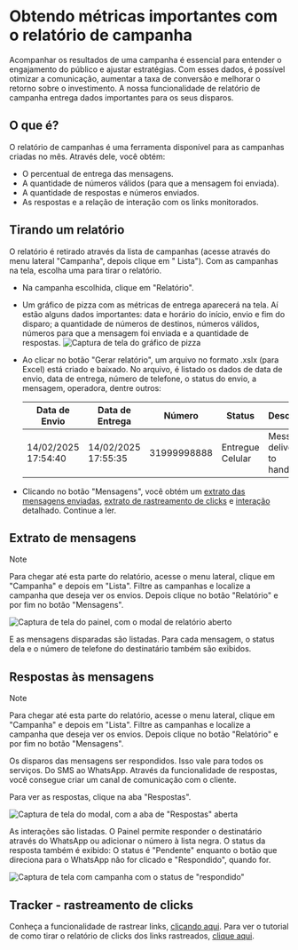 <script setup>
  import NoteComponent from './components/Note.md';
  import AsideArticle from "./components/AsideArticle.vue";
</script>

<div style="margin-bottom: 2rem">
  <NoteComponent/>
</div>

# Obtendo métricas importantes com o relatório de campanha

<AsideArticle/>

Acompanhar os resultados de uma campanha é essencial para entender o engajamento do público e ajustar estratégias. Com
esses dados, é possível otimizar a comunicação, aumentar a taxa de conversão e melhorar o retorno sobre o investimento.
A nossa funcionalidade de relatório de campanha entrega dados importantes para os seus disparos.

## O que é?

O relatório de campanhas é uma ferramenta disponível para as campanhas criadas no mês. Através dele, você obtém:

- O percentual de entrega das mensagens.
- A quantidade de números válidos (para que a mensagem foi enviada).
- A quantidade de respostas e números enviados.
- As respostas e a relação de interação com os links monitorados.

## Tirando um relatório

O relatório é retirado através da lista de campanhas (acesse através do menu lateral "Campanha", depois clique em "
Lista"). Com as campanhas na tela, escolha uma para tirar o relatório.

- Na campanha escolhida, clique em "Relatório".
- Um gráfico de pizza com as métricas de entrega aparecerá na tela. Aí estão alguns dados importantes: data e horário do
  início, envio e fim do disparo; a quantidade de números de destinos, números válidos, números para que a mensagem foi
  enviada e a quantidade de respostas.
  ![Captura de tela do gráfico de pizza](/img/tutorial/pizza-data.png)
- Ao clicar no botão "Gerar relatório", um arquivo no formato .xslx (para Excel) está criado e baixado. No arquivo, é
  listado os dados de data de envio, data de entrega, número de telefone, o status do envio, a mensagem, operadora,
  dentre outros:

  | Data de Envio       | Data de Entrega     | Número      | Status           | Descrição                    | Mensagem                                  | Operadora | Tipo  |
  |---------------------|---------------------|-------------|------------------|------------------------------|-------------------------------------------|-----------|-------|
  | 14/02/2025 17:54:40 | 14/02/2025 17:55:35 | 31999998888 | Entregue Celular | Message delivered to handset | Mensagem... <https://allcancesms.com.br/> | VIVO      | Móvel |

- Clicando no botão "Mensagens", você obtém um [extrato das mensagens enviadas](#extrato-de-mensagens), [extrato de rastreamento de clicks](#tracker-rastreamento-de-clicks) e [interação](#respostas-as-mensagens) detalhado. Continue a ler.

## Extrato de mensagens

> [!NOTE]
> Para chegar até esta parte do relatório, acesse o menu lateral, clique em "Campanha" e depois em "Lista". Filtre as campanhas e localize a campanha que deseja ver os envios. Depois clique no botão "Relatório" e por fim no botão "Mensagens".

![Captura de tela do painel, com o modal de relatório aberto](/img/tutorial/send-extract.png)

E as mensagens disparadas são listadas. Para cada mensagem, o status dela e o número de telefone do destinatário também são exibidos.  

## Respostas às mensagens

> [!NOTE]
> Para chegar até esta parte do relatório, acesse o menu lateral, clique em "Campanha" e depois em "Lista". Filtre as campanhas e localize a campanha que deseja ver os envios. Depois clique no botão "Relatório" e por fim no botão "Mensagens".

Os disparos das mensagens ser respondidos. Isso vale para todos os serviços. Do SMS ao WhatsApp. Através da funcionalidade de respostas, você consegue criar um canal de comunicação com o cliente.

Para ver as respostas, clique na aba "Respostas".

![Captura de tela do modal, com a aba de "Respostas" aberta](/img/tutorial/replies.png)

As interações são listadas. O Painel permite responder o destinatário através do WhatsApp ou adicionar o número à lista negra. O status da resposta também é exibido: O status é "Pendente" enquanto o botão que direciona para o WhatsApp não for clicado e "Respondido", quando for.

![Captura de tela com campanha com o status de "respondido"](/img/tutorial/replies-returned.png)

## Tracker - rastreamento de clicks

Conheça a funcionalidade de rastrear links, [clicando aqui](/trackers-links). Para ver o tutorial de como tirar o relatório de clicks dos links rastreados, [clique aqui](/trackers-links#onde-eu-vejo-o-desempenho-e-os-clicks-no-link-rastreado). 